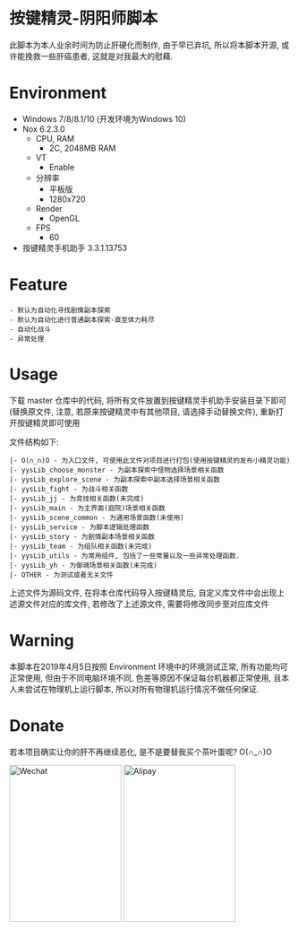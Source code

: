 按键精灵-阴阳师脚本
===

此脚本为本人业余时间为防止肝硬化而制作, 由于早已弃坑, 所以将本脚本开源, 或许能挽救一些肝癌患者, 这就是对我最大的慰藉.

# Environment

- Windows 7/8/8.1/10 (开发环境为Windows 10)
- Nox 6.2.3.0 
	- CPU, RAM
		- 2C, 2048MB RAM
	- VT
		- Enable
	- 分辨率
		- 平板版
		- 1280x720
	- Render
		- OpenGL
	- FPS
		- 60
- 按键精灵手机助手 3.3.1.13753
	
# Feature

	- 默认为自动化寻找剧情副本探索
	- 默认为自动化进行普通副本探索-直至体力耗尽
	- 自动化战斗
	- 异常处理

# Usage

下载 master 仓库中的代码, 将所有文件放置到按键精灵手机助手安装目录下即可(替换原文件, 注意, 若原来按键精灵中有其他项目, 请选择手动替换文件), 重新打开按键精灵即可使用

文件结构如下:
	
	|- O(∩_∩)O - 为入口文件, 可使用此文件对项目进行打包(使用按键精灵的发布小精灵功能)
	|- yysLib_choose_monster - 为副本探索中怪物选择场景相关函数
	|- yysLib_explore_scene - 为副本探索中副本选择场景相关函数
	|- yysLib_fight - 为战斗相关函数
	|- yysLib_jj - 为竞技相关函数(未完成)
	|- yysLib_main - 为主界面(庭院)场景相关函数
	|- yysLib_scene_common - 为通用场景函数(未使用)
	|- yysLib_service - 为脚本逻辑处理函数
	|- yysLib_story - 为剧情副本场景相关函数
	|- yysLib_team - 为组队相关函数(未完成)
	|- yysLib_utils - 为常用组件, 包括了一些常量以及一些异常处理函数.
	|- yysLib_yh - 为御魂场景相关函数(未完成)
	|- OTHER - 为测试或者无关文件

上述文件为源码文件, 在将本仓库代码导入按键精灵后, 自定义库文件中会出现上述源文件对应的库文件, 若修改了上述源文件, 需要将修改同步至对应库文件

# Warning

本脚本在2019年4月5日按照 Environment 环境中的环境测试正常, 所有功能均可正常使用, 但由于不同电脑环境不同, 色差等原因不保证每台机器都正常使用, 且本人未尝试在物理机上运行脚本, 所以对所有物理机运行情况不做任何保证.

# Donate

若本项目确实让你的肝不再继续恶化, 是不是要替我买个茶叶蛋呢? O(∩_∩)O
<div>
<img src="https://blog.xdove.org/images/wechatpay.jpg" alt="Wechat" height="280px" width="200px" display="block" />
<img src="https://blog.xdove.org/images/alipay.jpg" alt="Alipay" height="280px" width="200px" display="block" /> 
</div>